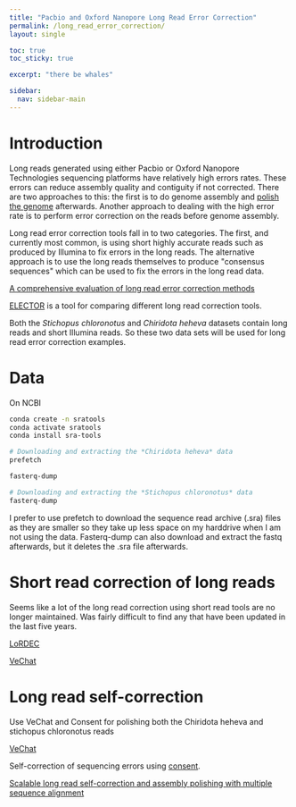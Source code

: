 ```yaml
---
title: "Pacbio and Oxford Nanopore Long Read Error Correction"
permalink: /long_read_error_correction/
layout: single

toc: true 
toc_sticky: true

excerpt: "there be whales"

sidebar:
  nav: sidebar-main
---
```


# Introduction

Long reads generated using either Pacbio or Oxford Nanopore Technologies sequencing platforms have relatively high errors rates. These errors can reduce assembly quality and contiguity if not corrected. There are two approaches to this: the first is to do genome assembly and [polish the genome](/genome_polishing/) afterwards. Another approach to dealing with the high error rate is to perform error correction on the reads before genome assembly. 

Long read error correction tools fall in to two categories. The first, and currently most common, is using short highly accurate reads such as produced by Illumina to fix errors in the long reads. The alternative approach is to use the long reads themselves to produce "consensus sequences" which can be used to fix the errors in the long read data. 

[A comprehensive evaluation of long read error correction methods](https://link.springer.com/article/10.1186/s12864-020-07227-0)

[ELECTOR](https://github.com/kamimrcht/ELECTOR) is a tool for comparing different long read correction tools. 

Both the *Stichopus chloronotus* and *Chiridota heheva* datasets contain long reads and short Illumina reads. So these two data sets will be used for long read error correction examples. 

# Data

On NCBI 
```bash
conda create -n sratools
conda activate sratools
conda install sra-tools

# Downloading and extracting the *Chiridota heheva* data 
prefetch

fasterq-dump

# Downloading and extracting the *Stichopus chloronotus* data
fasterq-dump


```

I prefer to use prefetch to download the sequence read archive (.sra) files as they are smaller so they take up less space on my harddrive when I am not using the data. Fasterq-dump can also download and extract the fastq afterwards, but it deletes the .sra file afterwards. 

# Short read correction of long reads

Seems like a lot of the long read correction using short read tools are no longer maintained. Was fairly difficult to find any that have been updated in the last five years. 

[LoRDEC](http://www.atgc-montpellier.fr/lordec/)

[VeChat](https://github.com/HaploKit/vechat)

# Long read self-correction

Use VeChat and Consent for polishing both the Chiridota heheva and stichopus chloronotus reads

[VeChat](https://github.com/HaploKit/vechat) 

Self-correction of sequencing errors using [consent](https://github.com/morispi/CONSENT).

[Scalable long read self-correction and assembly polishing with multiple sequence alignment](https://www.nature.com/articles/s41598-020-80757-5)


